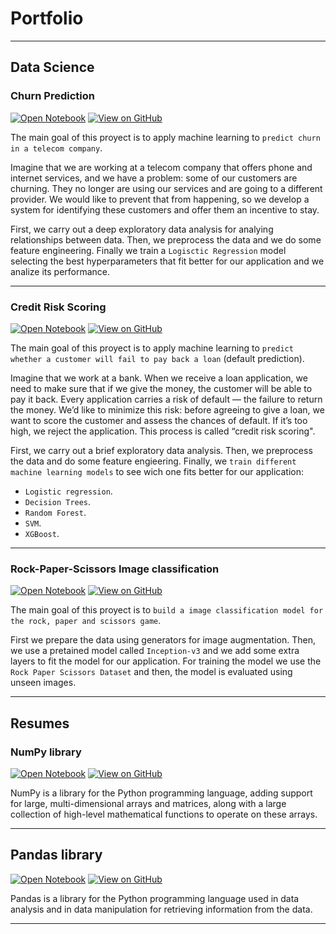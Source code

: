 # Portfolio
---

## Data Science

### Churn Prediction

[![Open Notebook](https://img.shields.io/badge/Jupyter-Open_Notebook-blue?logo=Jupyter)](projects/churn_prediction_proyect.html)
[![View on GitHub](https://img.shields.io/badge/GitHub-View_on_GitHub-blue?logo=GitHub)](https://github.com/jorgealiaga36/machine_learning/tree/master/chap3_churn_prediction)

The main goal of this proyect is to apply machine learning to `predict churn in a telecom company`.

Imagine that we are working at a telecom company that offers phone and internet services, and we have a problem: some of our customers are churning. They no longer are using our services and are going to a different provider. We would like to prevent that from happening, so we develop a system for identifying these customers and offer them an incentive to stay.

First, we carry out a deep exploratory data analysis for analying relationships between data. Then, we preprocess the data and we do some feature engineering. Finally we train a `Logisctic Regression` model selecting the best hyperparameters that fit better for our application and we analize its performance.


---

### Credit Risk Scoring 

[![Open Notebook](https://img.shields.io/badge/Jupyter-Open_Notebook-blue?logo=Jupyter)](projects/credit_risk_scoring_proyect.html)
[![View on GitHub](https://img.shields.io/badge/GitHub-View_on_GitHub-blue?logo=GitHub)](https://github.com/jorgealiaga36/machine_learning/blob/master/credit_risk_scoring_proyect.ipynb)

The main goal of this proyect is to apply machine learning to `predict whether a customer will fail to pay back a loan` (default prediction).

Imagine that we work at a bank. When we receive a loan application, we need to make sure that if we give the money, the customer will be able to pay it back. Every application carries a risk of default — the failure to return the money. We’d like to minimize this risk: before agreeing to give a loan, we want to score the customer and assess the chances of default. If it’s too high, we reject the application. This process is called “credit risk scoring".

First, we carry out a brief exploratory data analysis. Then, we preprocess the data and do some feature engieering. Finally, we `train different machine learning models` to see wich one fits better for our application:

+ `Logistic regression`.
+ `Decision Trees`.
+ `Random Forest`.
+ `SVM`.
+ `XGBoost`.

---

### Rock-Paper-Scissors Image classification

[![Open Notebook](https://img.shields.io/badge/Jupyter-Open_Notebook-blue?logo=Jupyter)](projects/rock_scissors_paper_proyect.html)
[![View on GitHub](https://img.shields.io/badge/GitHub-View_on_GitHub-blue?logo=GitHub)](https://github.com/jorgealiaga36/machine_learning/blob/master/credit_risk_scoring_proyect.ipynb)

The main goal of this proyect is to `build a image classification model for the rock, paper and scissors game`. 

First we prepare the data using generators for image augmentation. Then, we use a pretained model called `Inception-v3` and we add some extra layers to fit the model for our application. For training the model we use the `Rock Paper Scissors Dataset` and then, the model is evaluated using unseen images.

---
## Resumes

### NumPy library

[![Open Notebook](https://img.shields.io/badge/Jupyter-Open_Notebook-blue?logo=Jupyter)](projects/numpy_summary.html)
[![View on GitHub](https://img.shields.io/badge/GitHub-View_on_GitHub-blue?logo=GitHub)](https://github.com/jorgealiaga36/machine_learning/blob/master/numpy_summary.ipynb)

NumPy is a library for the Python programming language, adding support for large, multi-dimensional arrays and matrices, along with a large collection of high-level mathematical functions to operate on these arrays.

---

## Pandas library

[![Open Notebook](https://img.shields.io/badge/Jupyter-Open_Notebook-blue?logo=Jupyter)](projects/pandas_summary.html)
[![View on GitHub](https://img.shields.io/badge/GitHub-View_on_GitHub-blue?logo=GitHub)](https://github.com/jorgealiaga36/machine_learning/blob/master/pandas_summary.ipynb)

Pandas is a library for the Python programming language used in data analysis and in data manipulation for retrieving information from the data.

---

